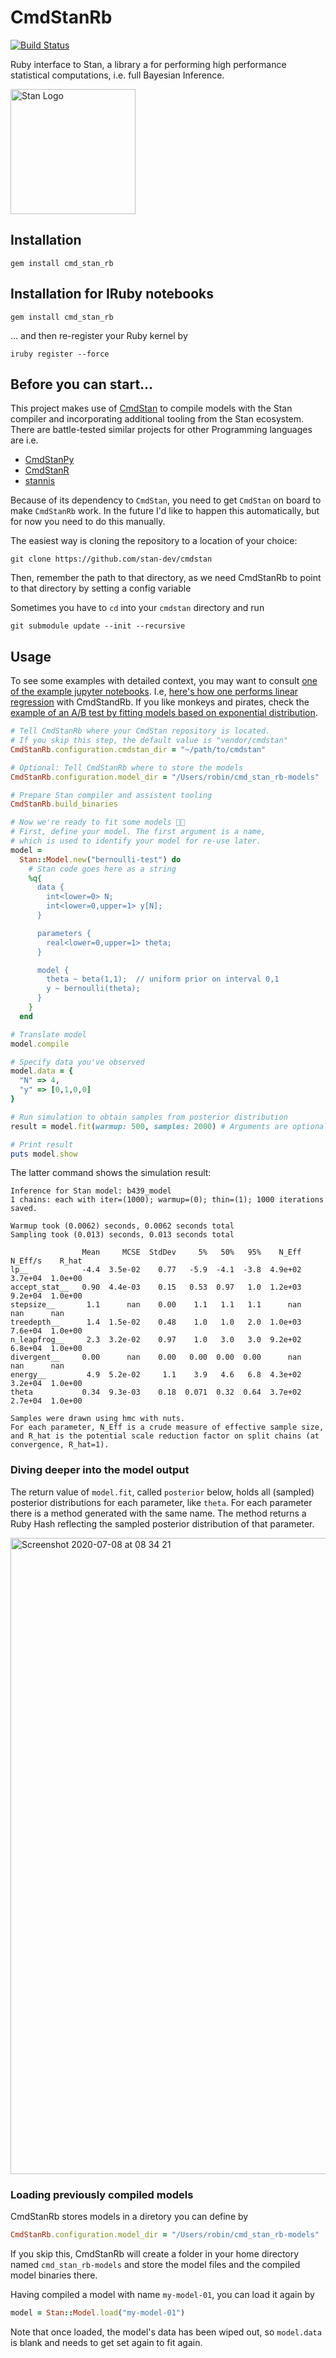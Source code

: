 # CmdStanRb
[![Build Status](https://travis-ci.org/neumanrq/cmd_stan_rb.svg?branch=master)](https://travis-ci.org/neumanrq/cmd_stan_rb)

Ruby interface to Stan, a library a for performing high performance statistical computations, i.e.
full Bayesian Inference.

<a href="https://mc-stan.org">
  <img src="https://raw.githubusercontent.com/stan-dev/logos/master/logo.png" width=200 alt="Stan Logo"/>
</a>


## Installation

    gem install cmd_stan_rb

## Installation for IRuby notebooks

    gem install cmd_stan_rb

… and then re-register your Ruby kernel by

    iruby register --force

## Before you can start…

This project makes use of [CmdStan](https://github.com/stan-dev/cmdstan) to compile models
with the Stan compiler and incorporating additional tooling from the Stan ecosystem. There
are battle-tested similar projects for other Programming languages are i.e.

  * [CmdStanPy](https://github.com/stan-dev/cmdstanpy)
  * [CmdStanR](https://github.com/stan-dev/cmdstanr)
  * [stannis](https://github.com/sakrejda/stannis])

Because of its dependency to `CmdStan`, you need to get `CmdStan` on board to
make `CmdStanRb` work. In the future I'd like to happen this automatically, but
for now you need to do this manually.

The easiest way is cloning the repository to a location of your choice:

    git clone https://github.com/stan-dev/cmdstan

Then, remember the path to that directory, as we need CmdStanRb to point
to that directory by setting a config variable

Sometimes you have to `cd` into your `cmdstan` directory and run

    git submodule update --init --recursive

## Usage

To see some examples with detailed context, you may want to consult [one of the example jupyter notebooks](https://github.com/neumanrq/cmd_stan_rb/tree/master/examples). I.e, [here's how one performs linear regression](https://github.com/neumanrq/cmd_stan_rb/blob/master/examples/linear_regression.ipynb) with CmdStandRb. If you like monkeys and pirates, check the [example of an A/B test by fitting models based on exponential distribution](https://github.com/neumanrq/cmd_stan_rb/blob/master/examples/exponential.ipynb).

```Ruby
# Tell CmdStanRb where your CmdStan repository is located.
# If you skip this step, the default value is "vendor/cmdstan"
CmdStanRb.configuration.cmdstan_dir = "~/path/to/cmdstan"

# Optional: Tell CmdStanRb where to store the models
CmdStanRb.configuration.model_dir = "/Users/robin/cmd_stan_rb-models"

# Prepare Stan compiler and assistent tooling
CmdStanRb.build_binaries

# Now we're ready to fit some models 👨‍🔬
# First, define your model. The first argument is a name,
# which is used to identify your model for re-use later.
model =
  Stan::Model.new("bernoulli-test") do
    # Stan code goes here as a string
    %q{
      data {
        int<lower=0> N;
        int<lower=0,upper=1> y[N];
      }

      parameters {
        real<lower=0,upper=1> theta;
      }

      model {
        theta ~ beta(1,1);  // uniform prior on interval 0,1
        y ~ bernoulli(theta);
      }
    }
  end

# Translate model
model.compile

# Specify data you've observed
model.data = {
  "N" => 4,
  "y" => [0,1,0,0]
}

# Run simulation to obtain samples from posterior distribution
result = model.fit(warmup: 500, samples: 2000) # Arguments are optional

# Print result
puts model.show
```

The latter command shows the simulation result:


    Inference for Stan model: b439_model
    1 chains: each with iter=(1000); warmup=(0); thin=(1); 1000 iterations saved.

    Warmup took (0.0062) seconds, 0.0062 seconds total
    Sampling took (0.013) seconds, 0.013 seconds total

                    Mean     MCSE  StdDev     5%   50%   95%    N_Eff  N_Eff/s    R_hat
    lp__            -4.4  3.5e-02    0.77   -5.9  -4.1  -3.8  4.9e+02  3.7e+04  1.0e+00
    accept_stat__   0.90  4.4e-03    0.15   0.53  0.97   1.0  1.2e+03  9.2e+04  1.0e+00
    stepsize__       1.1      nan    0.00    1.1   1.1   1.1      nan      nan      nan
    treedepth__      1.4  1.5e-02    0.48    1.0   1.0   2.0  1.0e+03  7.6e+04  1.0e+00
    n_leapfrog__     2.3  3.2e-02    0.97    1.0   3.0   3.0  9.2e+02  6.8e+04  1.0e+00
    divergent__     0.00      nan    0.00   0.00  0.00  0.00      nan      nan      nan
    energy__         4.9  5.2e-02     1.1    3.9   4.6   6.8  4.3e+02  3.2e+04  1.0e+00
    theta           0.34  9.3e-03    0.18  0.071  0.32  0.64  3.7e+02  2.7e+04  1.0e+00

    Samples were drawn using hmc with nuts.
    For each parameter, N_Eff is a crude measure of effective sample size,
    and R_hat is the potential scale reduction factor on split chains (at
    convergence, R_hat=1).

### Diving deeper into the model output

The return value of `model.fit`, called `posterior` below, holds all (sampled) posterior distributions
for each parameter, like `theta`. For each parameter there is a method generated with the same name. The
method returns a Ruby Hash reflecting the sampled posterior distribution of that parameter.

<img width="1018" alt="Screenshot 2020-07-08 at 08 34 21" src="https://user-images.githubusercontent.com/3685123/86885606-d7e74580-c0f5-11ea-9586-975b90ea34dc.png">

### Loading previously compiled models

CmdStanRb stores models in a diretory you can define by

```Ruby
CmdStanRb.configuration.model_dir = "/Users/robin/cmd_stan_rb-models"
```

If you skip this, CmdStanRb will create a folder in your home directory named `cmd_stan_rb-models` and store
the model files and the compiled model binaries there.

Having compiled a model with name `my-model-01`, you can load it again by

```Ruby
model = Stan::Model.load("my-model-01")
```

Note that once loaded, the model's data has been wiped out, so `model.data` is blank and
needs to get set again to fit again.
